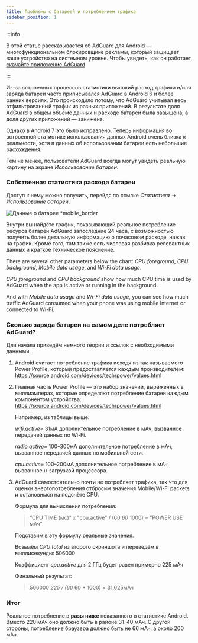 ```yaml
---
title: Проблемы с батареей и потреблением трафика
sidebar_position: 1
---
```


:::info

В этой статье рассказывается об AdGuard для Android — многофункциональном блокировщике рекламы, который защищает ваше устройство на системном уровне. Чтобы увидеть, как он работает, [скачайте приложение AdGuard](https://agrd.io/download-kb-adblock)

:::

Из-за встроенных процессов статистики высокий расход трафика и/или заряда батареи часто приписывался AdGuard в Android 6 и более ранних версиях. Это происходило потому, что AdGuard учитывал весь отфильтрованный трафик из разных приложений. В результате доля AdGuard в общем объёме данных и расходе батареи была завышена, а доля других приложений — занижена.

Однако в Android 7 это было исправлено. Теперь информация во встроенной статистике использования данных Android очень близка к реальности, хотя в данных об использовании батареи есть небольшие расхождения.

Тем не менее, пользователи AdGuard всегда могут увидеть реальную картину на экране *Использование батареи*.

### Собственная статистика расхода батареи

Доступ к нему можно получить, перейдя по ссылке *Статистика* → *Использование батареи*.

![Данные о батарее *mobile_border](https://cdn.adtidy.org/content/articles/battery/1.png)

Внутри вы найдёте график, показывающий реальное потребление ресурса батареи AdGuard запоследние 24 часа, с возможностью получить более детальную информацию о почасовом расходе, нажав на график. Кроме того, там также есть числовая разбивка релевантных данных и краткое техническое пояснение.

There are several other parameters below the chart: *CPU foreground*, *CPU background*, *Mobile data usage*, and *Wi-Fi data usage*.

*CPU foreground* and *CPU background* show how much CPU time is used by AdGuard when the app is active or running in the background.

And with *Mobile data usage* and *Wi-Fi data usage*, you can see how much traffic AdGuard consumed when your phone was using mobile Internet or connected to Wi-Fi.

### Сколько заряда батареи на самом деле потребляет AdGuard?

Для начала приведём немного теории и ссылок с необходимыми данными.

1. Android считает потребление трафика исходя из так называемого Power Profile, который предоставляется каждым производителем: <https://source.android.com/devices/tech/power/values.html>

1. Главная часть Power Profile — это набор значений, выраженных в миллиамперах, которые определяют потребление батареи каждым компонентом устройства: <https://source.android.com/devices/tech/power/values.html>

    Например, из таблицы выше:

    *wifi.active=* 31мА дополнительное потребление в мАч, вызванное передачей данных по Wi-Fi.

    *radio.active=* 100–300мА дополнительное потребление в мАч, вызванное передачей данных по мобильной сети.

    *cpu.active=* 100–200мА дополнительное потребление в мАч, вызванное н-загрузкой процессора.

1. AdGuard самостоятельно почти не потребляет трафика, так что для оценки энергопотребления отбросим значения Mobile/Wi-Fi packets и остановимся на подсчёте CPU.

    Формула для вычисления потребления:

    > “CPU TIME (мс)" x "cpu.active" / (60 *60* 1000) = "POWER USE мАч”

    Подставим в эту формулу реальные значения.

    Возьмём *CPU total* из второго скриншота и переведём в миллисекунды: 506000

    Коэффициент *cpu.active* для 2 ГГц будет равен примерно 225 мАч

    Финальный результат:

    > 506000 *225 / (60* 60 * 1000) = 31,625мАч

### Итог

Реальное потребление в **разы ниже** показанного в статистике Android. Вместо 220 мАч оно должно быть в районе 31–40 мАч. С другой стороны, потребление браузера должно быть не 66 мАч, а около 200 мАч.
